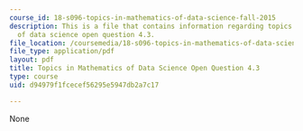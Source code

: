 ```yaml
---
course_id: 18-s096-topics-in-mathematics-of-data-science-fall-2015
description: This is a file that contains information regarding topics in mathematics
  of data science open question 4.3.
file_location: /coursemedia/18-s096-topics-in-mathematics-of-data-science-fall-2015/d94979f1fcecef56295e5947db2a7c17_MIT18_S096F15_Open4.3.pdf
file_type: application/pdf
layout: pdf
title: Topics in Mathematics of Data Science Open Question 4.3
type: course
uid: d94979f1fcecef56295e5947db2a7c17

---
```

None